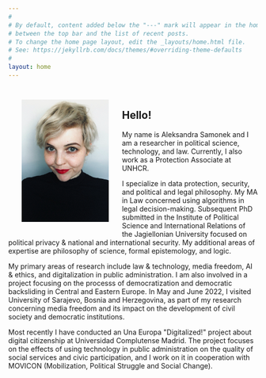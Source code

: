 ```yaml
---
#
# By default, content added below the "---" mark will appear in the home page
# between the top bar and the list of recent posts.
# To change the home page layout, edit the _layouts/home.html file.
# See: https://jekyllrb.com/docs/themes/#overriding-theme-defaults
#
layout: home
---
```


<img style="float: left; max-width: 35%; height: auto; padding: 20pt" src="images/home-portrait.jpg">

<br>
<h2>Hello!</h2>

My name is Aleksandra Samonek and I am a researcher in political science, technology, and law. Currently, I also work as a Protection Associate at UNHCR. 

I specialize in data protection, security, and political and legal philosophy. My MA in Law concerned using algorithms in legal decision-making. Subsequent PhD submitted in the Institute of Political Science and International Relations of the Jagiellonian University focused on political privacy & national and international security. My additional areas of expertise are philosophy of science, formal epistemology, and logic.

My primary areas of research include law & technology, media freedom, AI & ethics, and digitalization in public administration. I am also involved in a project focusing on the processs of democratization and democratic backsliding in Central and Eastern Europe. In May and June 2022, I visited University of Sarajevo, Bosnia and Herzegovina, as part of my research concerning media freedom and its impact on the development of civil society and democratic institutions.

Most recently I have conducted an Una Europa "Digitalized!" project about digital citizenship at Universidad Complutense Madrid. The project focuses on the effects of using technology in public administration on the quality of social services and civic participation, and I work on it in cooperation with MOVICON (Mobilization, Political Struggle and Social Change).



